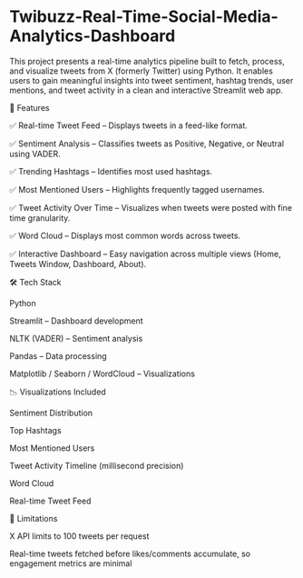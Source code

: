 # Twibuzz-Real-Time-Social-Media-Analytics-Dashboard

This project presents a real-time analytics pipeline built to fetch, process, and visualize tweets from X (formerly Twitter) using Python. It enables users to gain meaningful insights into tweet sentiment, hashtag trends, user mentions, and tweet activity in a clean and interactive Streamlit web app.


🚀 Features

✅ Real-time Tweet Feed – Displays tweets in a feed-like format.

✅ Sentiment Analysis – Classifies tweets as Positive, Negative, or Neutral using VADER.

✅ Trending Hashtags – Identifies most used hashtags.

✅ Most Mentioned Users – Highlights frequently tagged usernames.

✅ Tweet Activity Over Time – Visualizes when tweets were posted with fine time granularity.

✅ Word Cloud – Displays most common words across tweets.

✅ Interactive Dashboard – Easy navigation across multiple views (Home, Tweets Window, Dashboard, About).


🛠️ Tech Stack

Python

Streamlit – Dashboard development

NLTK (VADER) – Sentiment analysis

Pandas – Data processing

Matplotlib / Seaborn / WordCloud – Visualizations



📉 Visualizations Included

Sentiment Distribution

Top Hashtags

Most Mentioned Users

Tweet Activity Timeline (millisecond precision)

Word Cloud

Real-time Tweet Feed



📌 Limitations

X API limits to 100 tweets per request

Real-time tweets fetched before likes/comments accumulate, so engagement metrics are minimal